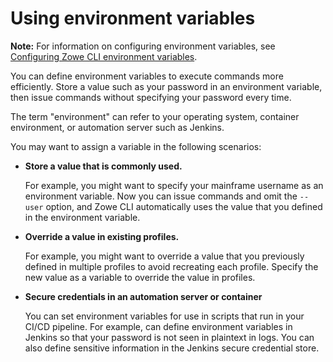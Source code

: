 # Using environment variables

**Note:** For information on configuring environment variables, see [Configuring Zowe CLI environment variables](cli-configuringcli-ev.md).

You can define environment variables to execute commands more efficiently. Store a value such as your password in an environment variable, then issue commands without specifying your password every time. 

The term "environment" can refer to your operating system, container environment, or automation server such as Jenkins.

You may want to assign a variable in the following scenarios:

* **Store a value that is commonly used.**

    For example, you might want to specify your mainframe username as an environment variable. Now you can issue commands and omit the `--user` option, and Zowe CLI automatically uses the value that you defined in the environment variable.
* **Override a value in existing profiles.**

    For example, you might want to override a value that you previously defined in multiple profiles to avoid recreating each profile. Specify the new value as a variable to override the value in profiles.
* **Secure credentials in an automation server or container**
    
    You can set environment variables for use in scripts that run in your CI/CD pipeline. For example, can define environment variables in Jenkins so that your password is not seen in plaintext in logs. You can also define sensitive information in the Jenkins secure credential store.